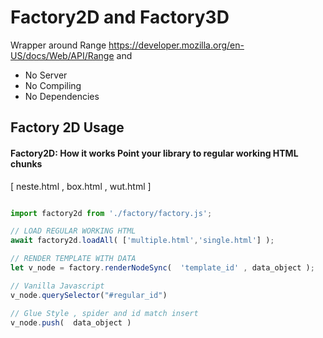 # Factory2D and Factory3D
Wrapper around Range https://developer.mozilla.org/en-US/docs/Web/API/Range and 

* No Server 
* No Compiling 
* No Dependencies

## Factory 2D Usage
#### Factory2D: How it works Point your library to regular working HTML chunks 
[ neste.html , box.html ,  wut.html ]


```javascript

import factory2d from './factory/factory.js';

// LOAD REGULAR WORKING HTML
await factory2d.loadAll( ['multiple.html','single.html'] );

// RENDER TEMPLATE WITH DATA
let v_node = factory.renderNodeSync(  'template_id' , data_object ); 

// Vanilla Javascript 
v_node.querySelector("#regular_id")

// Glue Style , spider and id match insert 
v_node.push(  data_object ) 


```


